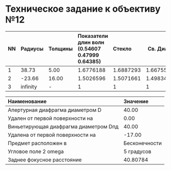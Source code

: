 # Техническое задание к объективу №12

| NN | Радиусы | Толщины | Показатели длин волн (0.54607 0.47999 0.64385) | Стекло | Св. Диам | Стрелки |
|:-- |:--------|:--------|:-----------------------------------------------|:-------|----------|---------|
| 1 | 38.73    | 5.00    | 1.6776188  | 1.6887293 | 1.6675542             |  ТФ2   | 23.594   | 1.840   |
| 2 | -23.66   | 16.00   | 1.5026596 | 1.5071661 | 1.4983431              |  КФ6   | 23.59    | -3.150  |
| 3 | infinity | -       | 1 | 1 | 1                                      | -      | 17.618   | 0       |

| Наименование                           | Значение        |
|:---------------------------------------|:----------------|
| Апертурная диафрагма диаметром D       | 40.00           |
| Удален от первой поверхности на        | 0.00            |
| Виньетирующая диафрагма диаметром Dпд  | 40.00           |
| Удалена от первой поверхности на       | -17.00          |
| Предмет расположен в                   | Бесконечности   |
| Угловое поле 2 omega                   | 5 градусов      |
| Заднее фокусное расстояние             | 40.80784        |
